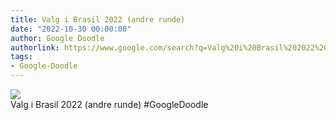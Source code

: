 ```yaml
---
title: Valg i Brasil 2022 (andre runde)
date: "2022-10-30 00:00:00"
author: Google Doodle
authorlink: https://www.google.com/search?q=Valg%20i%20Brasil%202022%20(andre%20runde)
tags:
- Google-Doodle
---
```

<img src="https://www.google.com/logos/doodles/2022/brazil-elections-2022-second-round-6753651837109827-l.png" referrerpolicy="no-referrer"><br>Valg i Brasil 2022 (andre runde) #GoogleDoodle